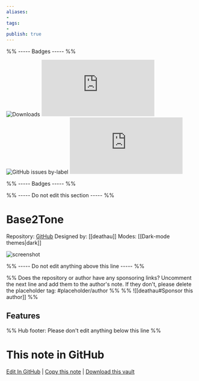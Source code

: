 ```yaml
---
aliases:
- 
tags: 
- 
publish: true
---
```


%% ----- Badges ----- %%

![Downloads](https://img.shields.io/badge/downloads-2575-573E7A?style=for-the-badge&logo=)
![GitHub last commit](https://img.shields.io/github/last-commit/deathau/Base2Tone-For-Obsidian.md?color=573E7A&label=last%20update&logo=github&style=for-the-badge)
![GitHub issues by-label](https://img.shields.io/github/issues/deathau/Base2Tone-For-Obsidian.md/help%20wanted?color=573E7A&logo=github&style=for-the-badge) 
![GitHub Repo stars](https://img.shields.io/github/stars/deathau/Base2Tone-For-Obsidian.md?color=573E7A&logo=github&style=for-the-badge)

%% ----- Badges ----- %%

%% ----- Do not edit this section ----- %%

# Base2Tone

Repository: [GitHub](https://github.com/deathau/Base2Tone-For-Obsidian.md)
Designed by: [[deathau]]
Modes: [[Dark-mode themes|dark]]



![screenshot](https://github.com/deathau/Base2Tone-For-Obsidian.md/raw/master/colours.gif)

%% ----- Do not edit anything above this line ----- %% 

%% Does the repository or author have any sponsoring links? Uncomment the next line and add them to the author's note. If they don't, please delete the placeholder tag: #placeholder/author %%
%% ![[deathau#Sponsor this author]] %%


## Features



%% Hub footer: Please don't edit anything below this line %%

# This note in GitHub

<span class="git-footer">[Edit In GitHub](https://github.dev/obsidian-community/obsidian-hub/blob/main/02%20-%20Community%20Expansions/02.05%20All%20Community%20Expansions/Themes/Base2Tone.md "git-hub-edit-note") | [Copy this note](https://raw.githubusercontent.com/obsidian-community/obsidian-hub/main/02%20-%20Community%20Expansions/02.05%20All%20Community%20Expansions/Themes/Base2Tone.md "git-hub-copy-note") | [Download this vault](https://github.com/obsidian-community/obsidian-hub/archive/refs/heads/main.zip "git-hub-download-vault") </span>
